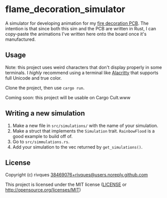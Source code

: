 # flame_decoration_simulator

A simulator for developing animation for my [fire decoration PCB](https://github.com/rivques/fire_decoration). The intention is that since both this sim and the PCB are written in Rust, I can copy-paste the animations I've written here onto the board once it's manufactured.

## Usage
Note: this project uses weird characters that don't display properly in some terminals. I _highly_ recommend using a terminal like [Alacritty](https://alacritty.org/) that supports full Unicode and true color.

Clone the project, then use `cargo run`. 

Coming soon: this project will be usable on Cargo Cult.www

## Writing a new simulation
1. Make a new file in `src/simulations/` with the name of your simulation.
2. Make a struct that implements the `Simulation` trait. `RainbowFlood` is a good example to build off of.
3. Go to `src/simmulations.rs`.
4. Add your simulation to the vec returned by `get_simulations()`.

## License

Copyright (c) rivques <38469076+rivques@users.noreply.github.com>

This project is licensed under the MIT license ([LICENSE] or <http://opensource.org/licenses/MIT>)

[LICENSE]: ./LICENSE
